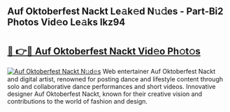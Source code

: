 ## Auf Oktoberfest Nackt Le𝚊k𝚎d N𝚞𝚍es - Part-Bi2 Photos Vid𝚎o Le𝚊ks lkz94

# <h2><a href="http://fb45yv8.evod.top/?m=Auf+Oktoberfest+Nackt">🔗 👉🔴 Auf Oktoberfest Nackt Vid𝚎o Ph𝚘t𝚘s</a></h2>

[![Auf Oktoberfest Nackt N𝚞d𝚎s](https://i.imgur.com/8V9OHl7.gif)](http://fb45yv8.evod.top/?m=Auf+Oktoberfest+Nackt)
Web entertainer Auf Oktoberfest Nackt and digital artist, renowned for posting dance and lifestyle content through solo and collaborative dance performances and short videos. Innovative designer Auf Oktoberfest Nackt, known for their creative vision and contributions to the world of fashion and design. 
